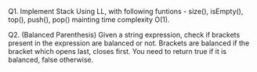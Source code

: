 Q1. Implement Stack Using LL, with following funtions - size(), isEmpty(), top(), push(), pop() mainting time complexity O(1).

Q2. (Balanced Parenthesis) Given a string expression, check if brackets present in the expression are balanced or not. Brackets are balanced if the bracket which opens last, closes first. You need to return true if it is balanced, false otherwise.